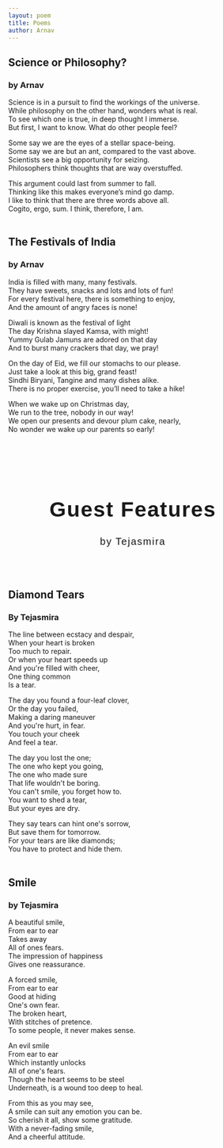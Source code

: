 ```yaml
---
layout: poem
title: Poems
author: Arnav
---
```


## Science or Philosophy?
### by Arnav

Science is in a pursuit to find the workings of the universe.<br>
While philosophy on the other hand, wonders what is real.<br>
To see which one is true, in deep thought I immerse.<br>
But first, I want to know. What do other people feel?

Some say we are the eyes of a stellar space-being.<br>
Some say we are but an ant, compared to the vast above.<br>
Scientists see a big opportunity for seizing.<br>
Philosophers think thoughts that are way overstuffed.

This argument could last from summer to fall.<br>
Thinking like this makes everyone’s mind go damp.<br>
I like to think that there are three words above all.<br>
Cogito, ergo, sum. I think, therefore, I am.
<br><br>

## The Festivals of India
### by Arnav

India is filled with many, many festivals.<br>
They have sweets, snacks and lots and lots of fun!<br> 
For every festival here, there is something to enjoy,<br> 
And the amount of angry faces is none! 

Diwali is known as the festival of light<br>
The day Krishna slayed Kamsa, with might!<br>
Yummy Gulab Jamuns are adored on that day<br>
And to burst many crackers that day, we pray! 

On the day of Eid, we fill our stomachs to our please.<br> 
Just take a look at this big, grand feast!<br>
Sindhi Biryani, Tangine and many dishes alike.<br> 
There is no proper exercise, you’ll need to take a hike! 

When we wake up on Christmas day,<br>
We run to the tree, nobody in our way!<br> 
We open our presents and devour plum cake, nearly,<br> 
No wonder we wake up our parents so early!<br><br>

<h1 style="font-size: 43px; text-align: center;" class="headerColor">
    <br>
    <span style="font-family: 'Hey Gotcha Regular', sans-serif; letter-spacing: 1.75px;"  class="headerColor">
        Guest Features
    </span>
    <br>
</h1>

<p style="text-align: center; font-size: 20px;">
    <span style="font-family: 'Hey Gotcha Regular', sans-serif; letter-spacing: 1.75px;"  class="headerColor">
        by Tejasmira
    </span>
</p>
<br><br>

## Diamond Tears
### By Tejasmira

The line between ecstacy and despair,<br>
When your heart is broken<br>
Too much to repair.<br>
Or when your heart speeds up<br>
And you're filled with cheer,<br>
One thing common<br>
Is a tear.

The day you found a four-leaf clover,<br>
Or the day you failed,<br>
Making a daring maneuver<br>
And you're hurt, in fear.<br>
You touch your cheek<br>
And feel a tear.

The day you lost the one;<br>
The one who kept you going,<br>
The one who made sure<br>
That life wouldn't be boring.<br>
You can't smile, you forget how to.<br>
You want to shed a tear,<br>
But your eyes are dry.

They say tears can hint one's sorrow,<br>
But save them for tomorrow.<br>
For your tears are like diamonds;<br>
You have to protect and hide them.<br><br>

## Smile
### by Tejasmira

A beautiful smile,<br>
From ear to ear<br>
Takes away<br>
All of ones fears.<br>
The impression of happiness<br>
Gives one reassurance.

A forced smile,<br>
From ear to ear<br>
Good at hiding<br>
One's own fear.<br>
The broken heart,<br>
With stitches of pretence.<br>
To some people, it never makes sense.

An evil smile<br>
From ear to ear<br>
Which instantly unlocks<br>
All of one's fears.<br>
Though the heart seems to be steel<br>
Underneath, is a wound too deep to heal.

From this as you may see,<br>
A smile can suit any emotion you can be.<br>
So cherish it all, show some gratitude.<br>
With a never-fading smile,<br>
And a cheerful attitude.<br>